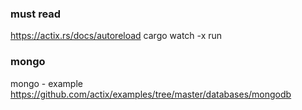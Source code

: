 ### must read
 https://actix.rs/docs/autoreload
 cargo watch -x run


### mongo
mongo - example
https://github.com/actix/examples/tree/master/databases/mongodb